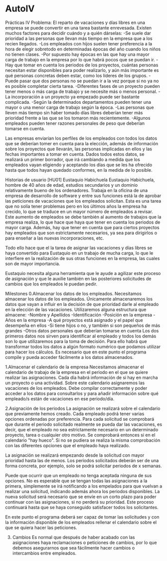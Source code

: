 # AutoIV
Prácticas IV
Problema:
El reparto de vacaciones y días libres en una empresa se puede convertir en una tarea bastante enrevesada. Existen muchos factores para decidir cuándo y a quién dárselas:
-Se suele dar prioridad a las personas que llevan más tiempo en la empresa que a los recien llegados.
-Los empleados con hijos suelen tener preferencia a la hora de elegir sobretodo en determinadas épocas del año cuando los niños no tienen clases.
-Por supuesto hay épocas en las que hay una mayor carga de trabajo en la empresa por lo que habrá pocos que se puedan ir.
-Hay que tomar en cuenta los periodos de los proyectos, cuántas personas necesitan estar disponibles para poder realizarlo, y aún más importante es qué personas concretas deben estar, como los líderes de los grupos.
-Puede pasar que dos personas no se puedan ir a la vez porque si no ya no es posible completar cierta tarea.
-Diferentes fases de un proyecto pueden tener menos o más carga de trabajo y se necesite más o menos personal.
-La incorporación a un proyecto ya empezado puede ser bastante complicada.
-Según la determinados departamentos pueden tener una mayor o una menor carga de trabajo según la época.
-Las personas que lleven más tiempo sin haber tomado días libres deberían tener más prioridad frente a las que se los tomaron más recientemente.
-Algunos empleados pueden tener razones personales de peso que deberían tomarse en cuenta.

Las empresas enviarían los perfiles de los empleados con todos los datos que se deberían tomer en cuenta para la elección, además de información sobre los proyectos que llevarán, las personas implicadas en ellos y las fechas importantes a tomar en cuenta. Dados todos estos datos, se realizará un primer borrador, que irá cambiando a medida que los empleados vayan eligiendo y aceptando los días que se les ha ofrecido hasta que todos hayan quedado conformes, en la medida de lo posible.

Historias de usuario
[HU01] Eustaquio Habichuela
  Eustaquio Habichuela, hombre de 40 años de edad, estudios secundarios y un dominio relativamente bueno de los ordenadores. Trabaja en la oficina de una empresa de 
  desarrollo de software y entre sus funciones está la de aprobar las peticiones de vacaciones que los empleados solicitan. Esta es una tarea que no solía tener 
  problemas pero en los últimos años la empresa ha crecido, lo que se traduce en un mayor número de empleados a revisar. Este aumento de empleados se debe también al 
  aumento de trabajos que la empresa realiza, lo que hace que haya que tener en cuenta los periodos de mayor carga. Además, hay que tener en cuenta que para ciertos 
  proyectos hay empleados que son estrictamente necesarios, ya sea para dirigirlos o para enseñar a las nuevas incorporaciones, etc.

  Todo ello hace que el la tarea de asignar las vacaciones y días libres se haya convertido para Eustaquio en un trabajo de mucha carga, lo que le interfiere en la 
  realización de sus otras funciones en la empresa, las cuales son de mayor importancia.

  Eustaquio necesita alguna herramienta que le ayude a agilizar este proceso de asignación y que le auxilie también en las posteriores solicitudes de cambios que los 
  empleados le puedan pedir.

Milestones
0.Almacenar los datos de los empleados.
Necesitamos almacenar los datos de los empleados. Únicamente almacenaremos los datos que vayan a influir en la decisión de que prioridad darle al empleado en la elección de las vacaciones.
Utilizaremos alguna estructura que almacene:
-Nombre y Apellidos
-Identificación
-Posición en la empresa
-Años en la empresa
-A qué proyectos está asignado y el papel que desempeña en ellos
-Si tiene hijos o no, y también si son pequeños de más grandes
-Otros datos personales que deberían tomarse en cuenta
Los dos primeros datos nos sirven para identificar al empleado y todos los demás son lo que utilizaremos para la toma de decisión. Para ello habrá que transformar todos los datos a algún formato numérico que podamos utilizar para hacer los cálculos.
Es necesario que en este punto el programa compile y pueda acceder fácilmente a los datos almacenados.

1.Almacenar el calendario de la empresa
Necesitamos almacenar el calendario de trabajo de la empresa en el periodo en el que se quiere realizar las asignaciones. Cada día habrá información de si hay en marcha un proyecto o una actividad. Sobre este calendario asignaremos las vacaciones de los empleados.
Debe compilar correctamente y poder acceder a los datos para consultarlos y para añadir información sobre qué empleado/s están de vacaciones en ese periodo/día.
  
2.Asignación de los periodos
La asignación se realizará sobre el calendario que previamente hemos creado. Cada empleado podrá tener varias opciones ordenadas por preferencia. Para cada solicitud se comprobará que durante el periodo solicitado realmente se pueda dar las vacaciones, es decir, que el empleado no sea estrictamente necesario en un determinado proyecto, tarea o cualquier otro motivo. Se comprobará entonces si en el calendario "hay hueco". Si no se pudiera se realiza la misma comprobación con las diferentes opciones que el empleado haya realizado.

La asignación se realizará empezando desde la solicitud con mayor prioridad hasta las de menos.
Los periodos solicitados deberán ser de una forma concreta, por ejemplo, solo se podrá solicitar periodos de x semanas.

Puede que ocurrir que un empleado no tenga aceptada ninguna de sus opciones. No es esperable que se tengan todas las asignaciones a la primera, simplemente se irá notificando a los empelados para que vuelvan a realizar una solicitud, indicando además ahora los periodos disponibles. La nueva solicitud será necesario que se envíe en un corto plazo para poder continuar con las asignaciones, si no perderá su prioridad. Este proceso continuará hasta que se haya conseguido satisfacer todos los solicitantes.

En este punto el programa deberá ser capaz de tomar las solicitudes y con la información disponible de los empleados rellenar el calendario sobre el que se quiera hacer las peticiones.

3. Cambios
Es normal que después de haber acabado con las asignaciones haya reclamaciones o peticiones de cambios, por lo que debemos asegurarnos que sea fácilmente hacer cambios o intercambios entre empleados.
